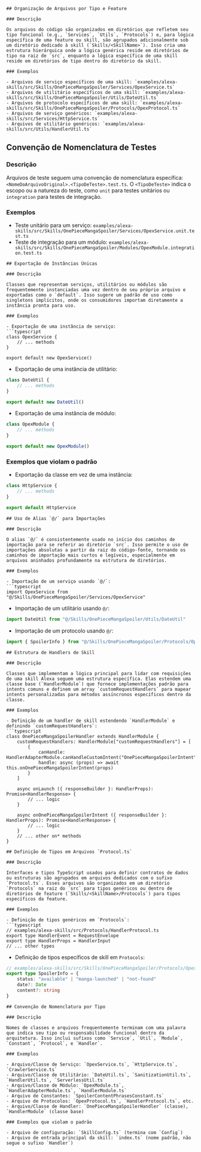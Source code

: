 ```
## Organização de Arquivos por Tipo e Feature

### Descrição

Os arquivos do código são organizados em diretórios que refletem seu tipo funcional (e.g., `Services`, `Utils`, `Protocols`) e, para lógica específica de uma feature ou skill, são agrupados adicionalmente sob um diretório dedicado à skill (`Skills/<SkillName>`). Isso cria uma estrutura hierárquica onde a lógica genérica reside em diretórios de tipo na raiz de `src`, enquanto a lógica específica de uma skill reside em diretórios de tipo dentro do diretório da skill.

### Exemplos

- Arquivos de serviço específicos de uma skill: `examples/alexa-skills/src/Skills/OnePieceMangaSpoiler/Services/OpexService.ts`
- Arquivos de utilitário específicos de uma skill: `examples/alexa-skills/src/Skills/OnePieceMangaSpoiler/Utils/DateUtil.ts`
- Arquivos de protocolo específicos de uma skill: `examples/alexa-skills/src/Skills/OnePieceMangaSpoiler/Protocols/OpexProtocol.ts`
- Arquivos de serviço genéricos: `examples/alexa-skills/src/Services/HttpService.ts`
- Arquivos de utilitário genéricos: `examples/alexa-skills/src/Utils/HandlerUtil.ts`

```
## Convenção de Nomenclatura de Testes

### Descrição

Arquivos de teste seguem uma convenção de nomenclatura específica: `<NomeDoArquivoOriginal>.<TipoDeTeste>.test.ts`. O `<TipoDeTeste>` indica o escopo ou a natureza do teste, como `unit` para testes unitários ou `integration` para testes de integração.

### Exemplos

- Teste unitário para um serviço: `examples/alexa-skills/src/Skills/OnePieceMangaSpoiler/Services/OpexService.unit.test.ts`
- Teste de integração para um módulo: `examples/alexa-skills/src/Skills/OnePieceMangaSpoiler/Modules/OpexModule.integration.test.ts`

```
## Exportação de Instâncias Únicas

### Descrição

Classes que representam serviços, utilitários ou módulos são frequentemente instanciadas uma vez dentro de seu próprio arquivo e exportadas como o `default`. Isso sugere um padrão de uso como singletons implícitos, onde os consumidores importam diretamente a instância pronta para uso.

### Exemplos

- Exportação de uma instância de serviço:
```typescript
class OpexService {
	// ... methods
}

export default new OpexService()
```
- Exportação de uma instância de utilitário:
```typescript
class DateUtil {
	// ... methods
}

export default new DateUtil()
```
- Exportação de uma instância de módulo:
```typescript
class OpexModule {
	// ... methods
}

export default new OpexModule()
```

### Exemplos que violam o padrão

- Exportação da classe em vez de uma instância:
```typescript
class HttpService {
	// ... methods
}

export default HttpService
```

```
## Uso de Alias `@/` para Importações

### Descrição

O alias `@/` é consistentemente usado no início dos caminhos de importação para se referir ao diretório `src`. Isso permite o uso de importações absolutas a partir da raiz do código-fonte, tornando os caminhos de importação mais curtos e legíveis, especialmente em arquivos aninhados profundamente na estrutura de diretórios.

### Exemplos

- Importação de um serviço usando `@/`:
```typescript
import OpexService from "@/Skills/OnePieceMangaSpoiler/Services/OpexService"
```
- Importação de um utilitário usando `@/`:
```typescript
import DateUtil from "@/Skills/OnePieceMangaSpoiler/Utils/DateUtil"
```
- Importação de um protocolo usando `@/`:
```typescript
import { SpoilerInfo } from "@/Skills/OnePieceMangaSpoiler/Protocols/OpexProtocol"
```

```
## Estrutura de Handlers de Skill

### Descrição

Classes que implementam a lógica principal para lidar com requisições de uma skill Alexa seguem uma estrutura específica. Elas estendem uma classe base (`HandlerModule`) que fornece implementações padrão para intents comuns e definem um array `customRequestHandlers` para mapear intents personalizadas para métodos assíncronos específicos dentro da classe.

### Exemplos

- Definição de um handler de skill estendendo `HandlerModule` e definindo `customRequestHandlers`:
```typescript
class OnePieceMangaSpoilerHandler extends HandlerModule {
	customRequestHandlers: HandlerModule["customRequestHandlers"] = [
		{
			canHandle: HandlerAdapterModule.canHandleCustomIntent("OnePieceMangaSpoilerIntent"),
			handle: async (props) => await this.onOnePieceMangaSpoilerIntent(props)
		}
	]

	async onLaunch ({ responseBuilder }: HandlerProps): Promise<HandlerResponse> {
		// ... logic
	}

	async onOnePieceMangaSpoilerIntent ({ responseBuilder }: HandlerProps): Promise<HandlerResponse> {
		// ... logic
	}
	// ... other on* methods
}
```

```
## Definição de Tipos em Arquivos `Protocol.ts`

### Descrição

Interfaces e tipos TypeScript usados para definir contratos de dados ou estruturas são agrupados em arquivos dedicados com o sufixo `Protocol.ts`. Esses arquivos são organizados em um diretório `Protocols` na raiz do `src` para tipos genéricos ou dentro de diretórios de feature (`Skills/<SkillName>/Protocols`) para tipos específicos da feature.

### Exemplos

- Definição de tipos genéricos em `Protocols`:
```typescript
// examples/alexa-skills/src/Protocols/HandlerProtocol.ts
export type HandlerEvent = RequestEnvelope
export type HandlerProps = HandlerInput
// ... other types
```
- Definição de tipos específicos de skill em `Protocols`:
```typescript
// examples/alexa-skills/src/Skills/OnePieceMangaSpoiler/Protocols/OpexProtocol.ts
export type SpoilerInfo = {
	status: "available" | "manga-launched" | "not-found"
	date?: Date
	content?: string
}
```

```
## Convenção de Nomenclatura por Tipo

### Descrição

Nomes de classes e arquivos frequentemente terminam com uma palavra que indica seu tipo ou responsabilidade funcional dentro da arquitetura. Isso inclui sufixos como `Service`, `Util`, `Module`, `Constant`, `Protocol`, e `Handler`.

### Exemplos

- Arquivo/Classe de Serviço: `OpexService.ts`, `HttpService.ts`, `CrawlerService.ts`
- Arquivo/Classe de Utilitário: `DateUtil.ts`, `SanitizationUtil.ts`, `HandlerUtil.ts`, `ServerlessUtil.ts`
- Arquivo/Classe de Módulo: `OpexModule.ts`, `HandlerAdapterModule.ts`, `HandlerModule.ts`
- Arquivo de Constantes: `SpoilerContentPhrasesConstant.ts`
- Arquivo de Protocolos: `OpexProtocol.ts`, `HandlerProtocol.ts`, etc.
- Arquivo/Classe de Handler: `OnePieceMangaSpoilerHandler` (classe), `HandlerModule` (classe base)

### Exemplos que violam o padrão

- Arquivo de configuração: `SkillConfig.ts` (termina com `Config`)
- Arquivo de entrada principal da skill: `index.ts` (nome padrão, não segue o sufixo `Handler`)
```
